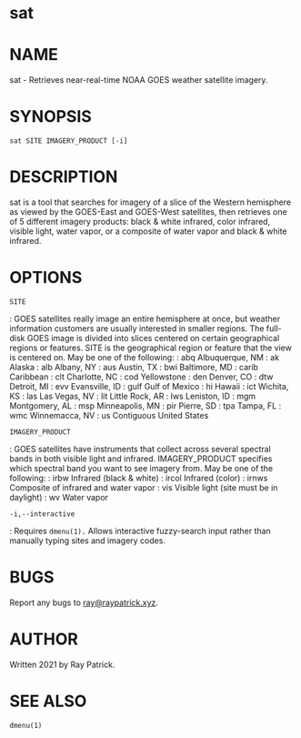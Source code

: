 # sat 

NAME
====

sat - Retrieves near-real-time NOAA GOES weather satellite imagery. 

SYNOPSIS
========

`sat SITE IMAGERY_PRODUCT [-i]` 


DESCRIPTION
===========

sat is a tool that searches for imagery of a slice of the Western hemisphere as viewed by the GOES-East and GOES-West satellites, then retrieves one of 5 different imagery products: black & white infrared, color infrared, visible light, water vapor, or a composite of water vapor and black & white infrared.

OPTIONS
=======

`SITE`

:	GOES satellites really image an entire hemisphere at once, but weather information customers are usually interested in smaller regions. The full-disk GOES image is divided into slices centered on certain geographical regions or features. SITE is the geographical region or feature that the view is centered on. May be one of the following:
:		abq	Albuquerque, NM
:		ak	Alaska
:		alb	Albany, NY
:		aus	Austin, TX
:		bwi	Baltimore, MD
:		carib	Caribbean
:		clt	Charlotte, NC
:		cod	Yellowstone
:		den	Denver, CO
:		dtw	Detroit, MI
:		evv	Evansville, ID
:		gulf	Gulf of Mexico
:		hi	Hawaii
:		ict	Wichita, KS
:		las	Las Vegas, NV
:		lit	Little Rock, AR
:		lws	Leniston, ID
:		mgm	Montgomery, AL
:		msp	Minneapolis, MN
:		pir	Pierre, SD
:		tpa	Tampa, FL
:		wmc	Winnemacca, NV
:		us	Contiguous United States

`IMAGERY_PRODUCT`

:	GOES satellites have instruments that collect across several spectral bands in both visible light and infrared. IMAGERY_PRODUCT specifies which spectral band you want to see imagery from. May be one of the following:
:		irbw	Infrared (black & white)
:		ircol	Infrared (color)
:		irnws	Composite of infrared and water vapor
:		vis	Visible light (site must be in daylight)
:		wv	Water vapor

`-i,--interactive`

:	Requires `dmenu(1).` Allows interactive fuzzy-search input rather than manually typing sites and imagery codes.

BUGS
====

Report any bugs to ray@raypatrick.xyz.

AUTHOR
======

Written 2021 by Ray Patrick.

SEE ALSO
========

`dmenu(1)`

